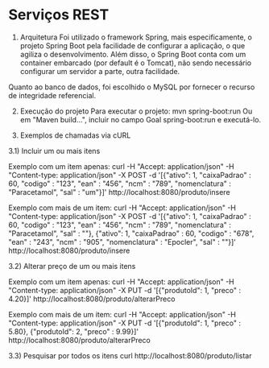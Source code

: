 # Serviços REST

1) Arquitetura
Foi utilizado o framework Spring, mais especificamente, o projeto Spring Boot pela facilidade de configurar a aplicação, o que agiliza o desenvolvimento. Além disso, o Spring Boot conta com um container embarcado (por default é o Tomcat), não sendo necessário configurar um servidor a parte, outra facilidade.

Quanto ao banco de dados, foi escolhido o MySQL por fornecer o recurso de integridade referencial.

2) Execução do projeto
Para executar o projeto:
mvn spring-boot:run
Ou em "Maven build...", incluir no campo Goal spring-boot:run e executá-lo.

3) Exemplos de chamadas via cURL

3.1) Incluir um ou mais itens

Exemplo com um item apenas:
curl -H "Accept: application/json" -H "Content-type: application/json" -X POST -d '[{"ativo": 1, "caixaPadrao" : 60, "codigo" : "123", "ean" : "456", "ncm" : "789", "nomenclatura" : "Paracetamol", "sal" : "um"}]' http://localhost:8080/produto/insere

Exemplo com mais de um item:
curl -H "Accept: application/json" -H "Content-type: application/json" -X POST -d '[{"ativo": 1, "caixaPadrao" : 60, "codigo" : "123", "ean" : "456", "ncm" : "789", "nomenclatura" : "Paracetamol", "sal" : ""},
{"ativo": 1, "caixaPadrao" : 60, "codigo" : "678", "ean" : "243", "ncm" : "905", "nomenclatura" : "Epocler", "sal" : ""}]' http://localhost:8080/produto/insere

3.2) Alterar preço de um ou mais itens

Exemplo com um item apenas:
curl -H "Accept: application/json" -H "Content-type: application/json" -X PUT -d '[{"produtoId": 1,  "preco" : 4.20}]' http://localhost:8080/produto/alterarPreco

Exemplo com mais de um item:
curl -H "Accept: application/json" -H "Content-type: application/json" -X PUT -d '[{"produtoId": 1,  "preco" : 5.80}, {"produtoId": 2,  "preco" : 9.99}]' http://localhost:8080/produto/alterarPreco

3.3) Pesquisar por todos os itens
curl http://localhost:8080/produto/listar